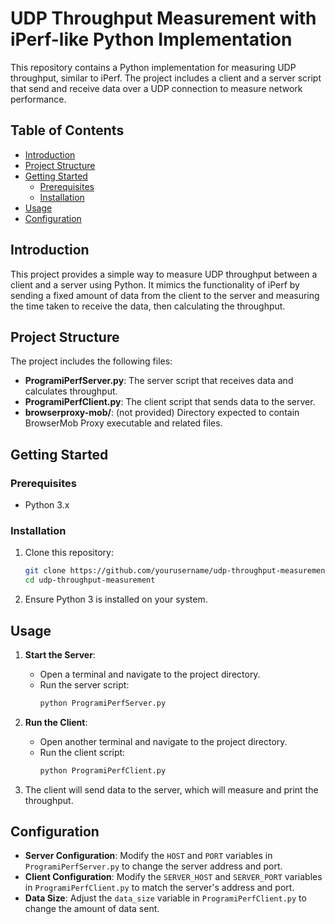 # UDP Throughput Measurement with iPerf-like Python Implementation

This repository contains a Python implementation for measuring UDP throughput, similar to iPerf. The project includes a client and a server script that send and receive data over a UDP connection to measure network performance.

## Table of Contents
- [Introduction](#introduction)
- [Project Structure](#project-structure)
- [Getting Started](#getting-started)
  - [Prerequisites](#prerequisites)
  - [Installation](#installation)
- [Usage](#usage)
- [Configuration](#configuration)

## Introduction
This project provides a simple way to measure UDP throughput between a client and a server using Python. It mimics the functionality of iPerf by sending a fixed amount of data from the client to the server and measuring the time taken to receive the data, then calculating the throughput.

## Project Structure
The project includes the following files:
- **ProgramiPerfServer.py**: The server script that receives data and calculates throughput.
- **ProgramiPerfClient.py**: The client script that sends data to the server.
- **browserproxy-mob/**: (not provided) Directory expected to contain BrowserMob Proxy executable and related files.

## Getting Started

### Prerequisites
- Python 3.x

### Installation
1. Clone this repository:
   ```sh
   git clone https://github.com/yourusername/udp-throughput-measurement.git
   cd udp-throughput-measurement
   ```

2. Ensure Python 3 is installed on your system.

## Usage
1. **Start the Server**:
   - Open a terminal and navigate to the project directory.
   - Run the server script:
     ```sh
     python ProgramiPerfServer.py
     ```

2. **Run the Client**:
   - Open another terminal and navigate to the project directory.
   - Run the client script:
     ```sh
     python ProgramiPerfClient.py
     ```

3. The client will send data to the server, which will measure and print the throughput.

## Configuration
- **Server Configuration**: Modify the `HOST` and `PORT` variables in `ProgramiPerfServer.py` to change the server address and port.
- **Client Configuration**: Modify the `SERVER_HOST` and `SERVER_PORT` variables in `ProgramiPerfClient.py` to match the server's address and port.
- **Data Size**: Adjust the `data_size` variable in `ProgramiPerfClient.py` to change the amount of data sent.